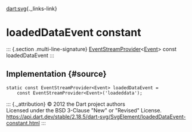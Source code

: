 [dart:svg](../../dart-svg/dart-svg-library){._links-link}

loadedDataEvent constant
========================

::: {.section .multi-line-signature}
[EventStreamProvider](../../dart-html/eventstreamprovider-class)\<[Event](../../dart-html/event-class)\>
const loadedDataEvent
:::

Implementation {#source}
--------------

``` {.language-dart data-language="dart"}
static const EventStreamProvider<Event> loadedDataEvent =
    const EventStreamProvider<Event>('loadeddata');
```

::: {._attribution}
© 2012 the Dart project authors\
Licensed under the BSD 3-Clause \"New\" or \"Revised\" License.\
<https://api.dart.dev/stable/2.18.5/dart-svg/SvgElement/loadedDataEvent-constant.html>
:::
